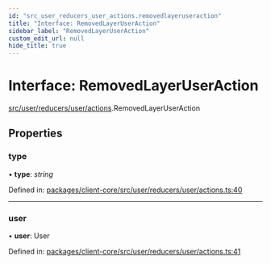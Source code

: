 ```yaml
---
id: "src_user_reducers_user_actions.removedlayeruseraction"
title: "Interface: RemovedLayerUserAction"
sidebar_label: "RemovedLayerUserAction"
custom_edit_url: null
hide_title: true
---
```


# Interface: RemovedLayerUserAction

[src/user/reducers/user/actions](../modules/src_user_reducers_user_actions.md).RemovedLayerUserAction

## Properties

### type

• **type**: *string*

Defined in: [packages/client-core/src/user/reducers/user/actions.ts:40](https://github.com/xr3ngine/xr3ngine/blob/2d83606b6/packages/client-core/src/user/reducers/user/actions.ts#L40)

___

### user

• **user**: User

Defined in: [packages/client-core/src/user/reducers/user/actions.ts:41](https://github.com/xr3ngine/xr3ngine/blob/2d83606b6/packages/client-core/src/user/reducers/user/actions.ts#L41)
